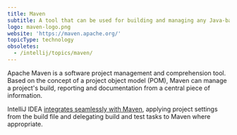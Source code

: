 ```yaml
---
title: Maven
subtitle: A tool that can be used for building and managing any Java-based project.
logo: maven-logo.png
website: 'https://maven.apache.org/'
topicType: technology
obsoletes:
  - /intellij/topics/maven/
---
```


Apache Maven is a software project management and comprehension tool. Based on the concept of a project object model (POM), Maven can manage a project's build, reporting and documentation from a central piece of information.

IntelliJ IDEA [integrates seamlessly with Maven](https://www.jetbrains.com/help/idea/maven-support.html), applying project settings from the build file and delegating build and test tasks to Maven where appropriate.
